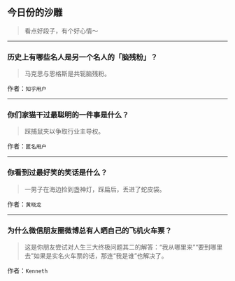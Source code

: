 ## 今日份的沙雕

> 看点好段子，有个好心情～


 
---

### 历史上有哪些名人是另一个名人的「脑残粉」？

> 马克思与恩格斯是共轭脑残粉。


作者：`知乎用户`

---

### 你们家猫干过最聪明的一件事是什么？

> 踩捕鼠夹以争取行业主导权。


作者：`匿名用户`

---

### 你看到过最好笑的笑话是什么？

> 一男子在海边捡到盏神灯，踩扁后，丢进了蛇皮袋。


作者：`黄晓龙`

---

### 为什么微信朋友圈微博总有人晒自己的飞机火车票？

> 这是你朋友尝试对人生三大终极问题其二的解答：“我从哪里来”“要到哪里去”如果是实名火车票的话，那连“我是谁”也解决了。


作者：`Kenneth`